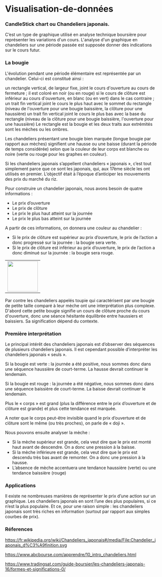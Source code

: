 # Visualisation-de-données

### CandleStick chart ou Chandeliers japonais.

C’est un type de graphique utilisé en analyse technique boursière pour représenter les variations d'un cours. L'analyse d'un graphique en chandeliers sur une période passée est supposée donner des indications sur le cours futur.


### La bougie
L'évolution pendant une période élémentaire est représentée par un chandelier. Celui-ci est constitué ainsi :

un rectangle vertical, de largeur fixe, joint le cours d'ouverture au cours de fermeture ; il est coloré en noir (ou en rouge) si le cours de clôture est inférieur au cours d'ouverture, en blanc (ou en vert) dans le cas contraire ;
un trait fin vertical joint le cours le plus haut avec le sommet du rectangle (niveau de l'ouverture pour une bougie baissière, la clôture pour une haussière)
un trait fin vertical joint le cours le plus bas avec la base du rectangle (niveau de la clôture pour une bougie baissière, l'ouverture pour une haussière)
Le rectangle est la bougie et les deux traits aux extrémités sont les mèches ou les ombres.

Les chandeliers présentant une bougie bien marquée (longue bougie par rapport aux mèches) signifient une hausse ou une baisse (durant la période de temps considérée) selon que la couleur de leur corps est blanche ou noire (verte ou rouge pour les graphes en couleur).

Si les chandeliers japonais s’appellent chandeliers « japonais », c’est tout simplement parce que ce sont les japonais, qui, aux 17ème siècle les ont utilisés en premier. L’objectif était à l’époque d’anticiper les mouvements des prix du marché du riz.

Pour construire un chandelier japonais, nous avons besoin de quatre informations :

* Le prix d’ouverture
* Le prix de clôture
* Le prix le plus haut atteint sur la journée
* Le prix le plus bas atteint sur la journée

A partir de ces informations, on donnera une couleur au chandelier :

* Si le prix de clôture est supérieur au prix d’ouverture, le prix de l’action a donc progressé sur la journée : la bougie sera verte.
* Si le prix de clôture est inférieur au prix d’ouverture, le prix de l’action a donc diminué sur la journée : la bougie sera rouge.

<table border="0">
  <tr>
    <td>
      <img src="img/Chandelier_japonais_définition.svg.png" style="width: 100px;">
    </td>
  </tr>
</table>

Par contre les chandeliers appelés toupie qui caractérisent par une bougie de petite taille comparé à leur mèche ont une interprétation plus complexe. D'abord cette petite bougie signifie un cours de clôture proche du cours d'ouverture, donc une séance hésitante équilibrée entre haussiers et baissiers. Sa signification dépend du contexte.

### Première interprétation

Le principal intérêt des chandeliers japonais est d’observer des séquences de plusieurs chandeliers japonais. Il est cependant possible d’interpréter les chandeliers japonais « seuls ».

Si la bougie est verte : la journée a été positive, nous sommes donc dans une séquence haussière de court-terme. La hausse devrait continuer le lendemain.

Si la bougie est rouge : la journée a été négative, nous sommes donc dans une séquence baissière de court-terme. La baisse devrait continuer le lendemain.

Plus le « corps » est grand (plus la différence entre le prix d’ouverture et de clôture est grande) et plus cette tendance est marquée.

A noter que le corps peut-être invisible quand le prix d’ouverture et de clôture sont le même (ou très proches), on parle de « doji ».

Nous pouvons ensuite analyser la mèche :

* Si la mèche supérieur est grande, cela veut dire que le prix est monté haut avant de descendre. On a donc une pression à la baisse.
* Si la mèche inférieure est grande, cela veut dire que le prix est descendu très bas avant de remonter. On a donc une pression à la hausse.
* L’absence de mèche accentuera une tendance haussière (verte) ou une tendance baissière (rouge)

### Applications

Il existe ne nombreuses manières de représenter le prix d’une action sur un graphique. Les chandeliers japonais en sont l’une des plus populaires, si ce n’est la plus populaire.  Et ce, pour une raison simple : les chandeliers japonais sont très riches en information (surtout par rapport aux simples courbes de prix).


### Réferences

https://fr.wikipedia.org/wiki/Chandeliers_japonais#/media/File:Chandelier_japonais_d%C3%A9finition.svg

https://www.abcbourse.com/apprendre/10_intro_chandeliers.html

https://www.tradingsat.com/guide-boursier/les-chandeliers-japonais-16/formes-et-significations-0/
